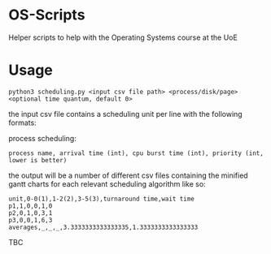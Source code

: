 # OS-Scripts
Helper scripts to help with the Operating Systems course at the UoE

# Usage

`python3 scheduling.py <input csv file path> <process/disk/page> <optional time quantum, default 0>`

the input csv file contains a scheduling unit per line with the following formats:

process scheduling:
```csv
process name, arrival time (int), cpu burst time (int), priority (int, lower is better)
```



the output will be a number of different csv files containing the minified gantt charts for each relevant scheduling algorithm like so:
```csv
unit,0-0(1),1-2(2),3-5(3),turnaround time,wait time
p1,1,0,0,1,0
p2,0,1,0,3,1
p3,0,0,1,6,3
averages,_,_,_,3.3333333333333335,1.3333333333333333
```

TBC
